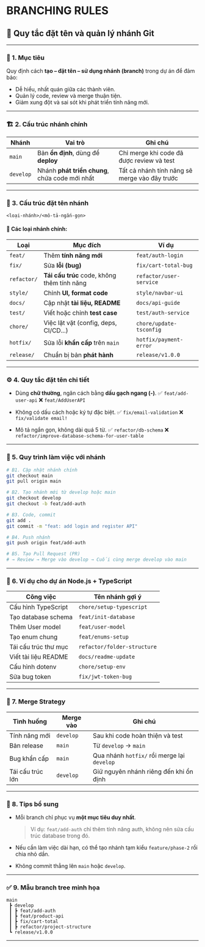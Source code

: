 # **BRANCHING RULES**

## 🌿 Quy tắc đặt tên và quản lý nhánh Git

---

### 🧭 1. Mục tiêu

Quy định cách **tạo – đặt tên – sử dụng nhánh (branch)** trong dự án để đảm bảo:

* Dễ hiểu, nhất quán giữa các thành viên.
* Quản lý code, review và merge thuận tiện.
* Giảm xung đột và sai sót khi phát triển tính năng mới.

---

### 🏗️ 2. Cấu trúc nhánh chính

| Nhánh     | Vai trò                                        | Ghi chú                                       |
| --------- | ---------------------------------------------- | --------------------------------------------- |
| `main`    | Bản **ổn định**, dùng để **deploy**            | Chỉ merge khi code đã được review và test     |
| `develop` | Nhánh **phát triển chung**, chứa code mới nhất | Tất cả nhánh tính năng sẽ merge vào đây trước |

---

### 🧩 3. Cấu trúc đặt tên nhánh

```
<loại-nhánh>/<mô-tả-ngắn-gọn>
```

#### 📌 Các loại nhánh chính:

| Loại        | Mục đích                                    | Ví dụ                   |
| ----------- | ------------------------------------------- | ----------------------- |
| `feat/`     | Thêm **tính năng mới**                      | `feat/auth-login`       |
| `fix/`      | Sửa **lỗi (bug)**                           | `fix/cart-total-bug`    |
| `refactor/` | **Tái cấu trúc** code, không thêm tính năng | `refactor/user-service` |
| `style/`    | Chỉnh **UI, format code**                   | `style/navbar-ui`       |
| `docs/`     | Cập nhật **tài liệu, README**               | `docs/api-guide`        |
| `test/`     | Viết hoặc chỉnh **test case**               | `test/auth-service`     |
| `chore/`    | Việc lặt vặt (config, deps, CI/CD...)       | `chore/update-tsconfig` |
| `hotfix/`   | Sửa lỗi **khẩn cấp** trên `main`            | `hotfix/payment-error`  |
| `release/`  | Chuẩn bị bản **phát hành**                  | `release/v1.0.0`        |

---

### ⚙️ 4. Quy tắc đặt tên chi tiết

* Dùng **chữ thường**, ngăn cách bằng **dấu gạch ngang (-)**.
  ✅ `feat/add-user-api`
  ❌ `feat/AddUserAPI`

* Không có dấu cách hoặc ký tự đặc biệt.
  ✅ `fix/email-validation`
  ❌ `fix/validate email!`

* Mô tả ngắn gọn, không dài quá 5 từ.
  ✅ `refactor/db-schema`
  ❌ `refactor/improve-database-schema-for-user-table`

---

### 🔄 5. Quy trình làm việc với nhánh

```bash
# B1. Cập nhật nhánh chính
git checkout main
git pull origin main

# B2. Tạo nhánh mới từ develop hoặc main
git checkout develop
git checkout -b feat/add-auth

# B3. Code, commit
git add .
git commit -m "feat: add login and register API"

# B4. Push nhánh
git push origin feat/add-auth

# B5. Tạo Pull Request (PR)
# → Review → Merge vào develop → Cuối cùng merge develop vào main
```

---

### 🧱 6. Ví dụ cho dự án Node.js + TypeScript

| Công việc            | Tên nhánh gợi ý             |
| -------------------- | --------------------------- |
| Cấu hình TypeScript  | `chore/setup-typescript`    |
| Tạo database schema  | `feat/init-database`        |
| Thêm User model      | `feat/user-model`           |
| Tạo enum chung       | `feat/enums-setup`          |
| Tái cấu trúc thư mục | `refactor/folder-structure` |
| Viết tài liệu README | `docs/readme-update`        |
| Cấu hình dotenv      | `chore/setup-env`           |
| Sửa bug token        | `fix/jwt-token-bug`         |

---

### 🧩 7. Merge Strategy

| Tình huống       | Merge vào | Ghi chú                                     |
| ---------------- | --------- | ------------------------------------------- |
| Tính năng mới    | `develop` | Sau khi code hoàn thiện và test             |
| Bản release      | `main`    | Từ `develop` → `main`                       |
| Bug khẩn cấp     | `main`    | Qua nhánh `hotfix/` rồi merge lại `develop` |
| Tái cấu trúc lớn | `develop` | Giữ nguyên nhánh riêng đến khi ổn định      |

---

### 🧯 8. Tips bổ sung

* Mỗi branch chỉ phục vụ **một mục tiêu duy nhất**.

  > Ví dụ: `feat/add-auth` chỉ thêm tính năng auth, không nên sửa cấu trúc database trong đó.
* Nếu cần làm việc dài hạn, có thể tạo nhánh tạm kiểu `feature/phase-2` rồi chia nhỏ dần.
* Không commit thẳng lên `main` hoặc `develop`.

---

### ✅ 9. Mẫu branch tree minh họa

```
main
 ┣ develop
 ┃ ┣ feat/add-auth
 ┃ ┣ feat/product-api
 ┃ ┣ fix/cart-total
 ┃ ┣ refactor/project-structure
 ┗ release/v1.0.0
```

---
